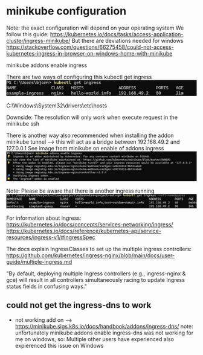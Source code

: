 # minikube configuration

Note: the exact configuration will depend on your operating system
We follow this guide:
https://kubernetes.io/docs/tasks/access-application-cluster/ingress-minikube/
But there are deviations needed for windows
https://stackoverflow.com/questions/66275458/could-not-access-kubernetes-ingress-in-browser-on-windows-home-with-minikube

minikube addons enable ingress

There are two ways of configuring this
kubectl get ingress
![alt text](image-4.png)

C:\Windows\System32\drivers\etc\hosts
<Ingress Adress> <domain name>

Downside: The resolution will only work when execute request in the minikube ssh

There is another way also recommended when installing the addon
minikube tunnel
--> this will act as a bridge between 192.168.49.2 and 127.0.0.1
See image from minikube on enable of addons ingress
![alt text](image-5.png)

Note: Please be aware that there is another ingress running
![alt text](image-6.png)

For information about ingress:
https://kubernetes.io/docs/concepts/services-networking/ingress/
https://kubernetes.io/docs/reference/kubernetes-api/service-resources/ingress-v1/#IngressSpec

The docs explain IngressClasses to set up the multiple ingress controllers:
https://github.com/kubernetes/ingress-nginx/blob/main/docs/user-guide/multiple-ingress.md

"By default, deploying multiple Ingress controllers (e.g., ingress-nginx & gce) will result in all controllers simultaneously racing to update Ingress status fields in confusing ways."

## could not get the ingress-dns to work

- not working add on --> https://minikube.sigs.k8s.io/docs/handbook/addons/ingress-dns/
  note:
  unfortunately minikube addons enable ingress-dns was not working for me on windows, so:
  Multiple other users have experienced also expierenced this issue on Windows
